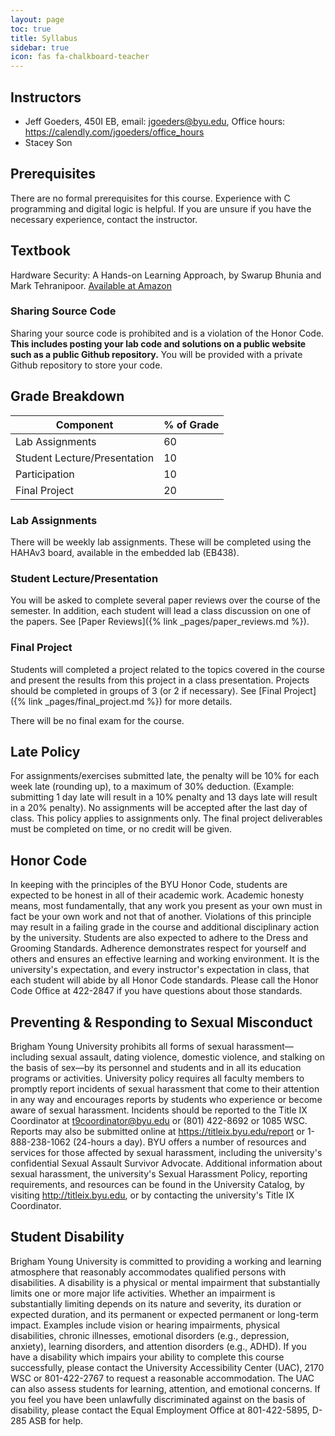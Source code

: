 ```yaml
---
layout: page
toc: true
title: Syllabus
sidebar: true
icon: fas fa-chalkboard-teacher
---
```



## Instructors
* Jeff Goeders, 450I EB, email: jgoeders@byu.edu, Office hours: <https://calendly.com/jgoeders/office_hours>
* Stacey Son

## Prerequisites
There are no formal prerequisites for this course.  Experience with C programming and digital logic is helpful.  If you are unsure if you have the necessary experience, contact the instructor.

## Textbook
Hardware Security: A Hands-on Learning Approach, by Swarup Bhunia and Mark Tehranipoor. [Available at Amazon](https://www.amazon.com/Hardware-Security-Hands-Learning-Approach/dp/0128124776)

### Sharing Source Code 
Sharing your source code  is prohibited and is a violation of the Honor Code.  **This includes posting your lab code and solutions on a public website such as a public Github repository.**  You will be provided with a private Github repository to store your code.


## Grade Breakdown

| Component                         | % of Grade    |
|-----------------------------------|---------------|
| Lab Assignments       | 60            |
| Student Lecture/Presentation      | 10            |
| Participation                     | 10            |
| Final Project                     | 20            |

### Lab Assignments
There will be weekly lab assignments.  These will be completed using the HAHAv3 board, available in the embedded lab (EB438).

### Student Lecture/Presentation
You will be asked to complete several paper reviews over the course of the semester.  In addition, each student will lead a class discussion on one of the papers. See [Paper Reviews]({% link _pages/paper_reviews.md %}).

### Final Project
Students will completed a project related to the topics covered in the course and present the results from this project in a class presentation. Projects should be completed in groups of 3 (or 2 if necessary).  See [Final Project]({% link _pages/final_project.md %}) for more details.

There will be no final exam for the course.

## Late Policy
For assignments/exercises submitted late, the penalty will be 10% for each week late (rounding up), to a maximum of 30% deduction.  (Example: submitting 1 day late will result in a 10% penalty and 13 days late will result in a 20% penalty).  No assignments will be accepted after the last day of class.  This policy applies to assignments only.  The final project deliverables must be completed on time, or no credit will be given.


## Honor Code
In keeping with the principles of the BYU Honor Code, students are expected to be honest in all of their academic work. Academic honesty means, most fundamentally, that any work you present as your own must in fact be your own work and not that of another. Violations of this principle may result in a failing grade in the course and additional disciplinary action by the university. Students are also expected to adhere to the Dress and Grooming Standards. Adherence demonstrates respect for yourself and others and ensures an effective learning and working environment. It is the university's expectation, and every instructor's expectation in class, that each student will abide by all Honor Code standards. Please call the Honor Code Office at 422-2847 if you have questions about those standards.

## Preventing & Responding to Sexual Misconduct
Brigham Young University prohibits all forms of sexual harassment—including sexual assault, dating violence, domestic violence, and stalking on the basis of sex—by its personnel and students and in all its education programs or activities. University policy requires all faculty members to promptly report incidents of sexual harassment that come to their attention in any way and encourages reports by students who experience or become aware of sexual harassment. Incidents should be reported to the Title IX Coordinator at t9coordinator@byu.edu or (801) 422-8692 or 1085 WSC. Reports may also be submitted online at https://titleix.byu.edu/report or 1-888-238-1062 (24-hours a day). BYU offers a number of resources and services for those affected by sexual harassment, including the university's confidential Sexual Assault Survivor Advocate. Additional information about sexual harassment, the university's Sexual Harassment Policy, reporting requirements, and resources can be found in the University Catalog, by visiting http://titleix.byu.edu, or by contacting the university's Title IX Coordinator.
 
## Student Disability
Brigham Young University is committed to providing a working and learning atmosphere that reasonably accommodates qualified persons with disabilities. A disability is a physical or mental impairment that substantially limits one or more major life activities. Whether an impairment is substantially limiting depends on its nature and severity, its duration or expected duration, and its permanent or expected permanent or long-term impact. Examples include vision or hearing impairments, physical disabilities, chronic illnesses, emotional disorders (e.g., depression, anxiety), learning disorders, and attention disorders (e.g., ADHD). If you have a disability which impairs your ability to complete this course successfully, please contact the University Accessibility Center (UAC), 2170 WSC or 801-422-2767 to request a reasonable accommodation. The UAC can also assess students for learning, attention, and emotional concerns. If you feel you have been unlawfully discriminated against on the basis of disability, please contact the Equal Employment Office at 801-422-5895, D-285 ASB for help.
